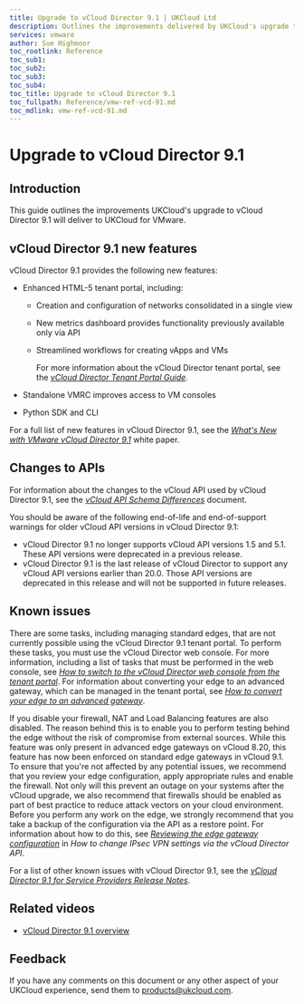 ```yaml
---
title: Upgrade to vCloud Director 9.1 | UKCloud Ltd
description: Outlines the improvements delivered by UKCloud's upgrade to vCloud Director 9.1
services: vmware
author: Sue Highmoor
toc_rootlink: Reference
toc_sub1: 
toc_sub2:
toc_sub3:
toc_sub4:
toc_title: Upgrade to vCloud Director 9.1
toc_fullpath: Reference/vmw-ref-vcd-91.md
toc_mdlink: vmw-ref-vcd-91.md
---
```


# Upgrade to vCloud Director 9.1

## Introduction

This guide outlines the improvements UKCloud's upgrade to vCloud Director 9.1 will deliver to UKCloud for VMware.

## vCloud Director 9.1 new features

vCloud Director 9.1 provides the following new features:

- Enhanced HTML-5 tenant portal, including:

  - Creation and configuration of networks consolidated in a single view
  - New metrics dashboard provides functionality previously available only via API
  - Streamlined workflows for creating vApps and VMs

    For more information about the vCloud Director tenant portal, see the [*vCloud Director Tenant Portal Guide*](https://docs.vmware.com/en/vCloud-Director/9.1/com.vmware.vcloud.tenantportal.doc/GUID-74C9E10D-9197-43B0-B469-126FFBCB5121.html).

- Standalone VMRC improves access to VM consoles

- Python SDK and CLI

For a full list of new features in vCloud Director 9.1, see the [*What's New with VMware vCloud Director 9.1*](https://blogs.vmware.com/vcloud/files/2018/03/vcd91newfeatureswp.pdf) white paper.

## Changes to APIs

For information about the changes to the vCloud API used by vCloud Director 9.1, see the [*vCloud API Schema Differences*](https://code.vmware.com/apis/287/vcloud#/doc/diff/index.html) document.

You should be aware of the following end-of-life and end-of-support warnings for older vCloud API versions in vCloud Director 9.1:

- vCloud Director 9.1 no longer supports vCloud API versions 1.5 and 5.1. These API versions were deprecated in a previous release.
- vCloud Director 9.1 is the last release of vCloud Director to support any vCloud API versions earlier than 20.0. Those API versions are deprecated in this release and will not be supported in future releases.

## Known issues

There are some tasks, including managing standard edges, that are not currently possible using the vCloud Director 9.1 tenant portal. To perform these tasks, you must use the vCloud Director web console. For more information, including a list of tasks that must be performed in the web console, see [*How to switch to the vCloud Director web console from the tenant portal*](vmw-how-switch-web-console.md). For information about converting your edge to an advanced gateway, which can be managed in the tenant portal, see [*How to convert your edge to an advanced gateway*](vmw-how-convert-edge.md).

If you disable your firewall, NAT and Load Balancing features are also disabled. The reason behind this is to enable you to perform testing behind the edge without the risk of compromise from external sources. While this feature was only present in advanced edge gateways on vCloud 8.20, this feature has now been enforced on standard edge gateways in vCloud 9.1. To ensure that you're not affected by any potential issues, we recommend that you review your edge configuration, apply appropriate rules and enable the firewall. Not only will this prevent an outage on your systems after the vCloud upgrade, we also recommend that firewalls should be enabled as part of best practice to reduce attack vectors on your cloud environment. Before you perform any work on the edge, we strongly recommend that you take a backup of the configuration via the API as a restore point. For information about how to do this, see [*Reviewing the edge gateway configuration*](https://docs.ukcloud.com/articles/vmware/vmw-how-change-ipsec-vpn-api.html#reviewing-the-edge-gateway-configuration) in *How to change IPsec VPN settings via the vCloud Director API*.

For a list of other known issues with vCloud Director 9.1, see the [*vCloud Director 9.1 for Service Providers Release Notes*](https://docs.vmware.com/en/vCloud-Director/9.1/rn/rel_notes_vcloud_director_91.html#knownissues).

## Related videos

- [vCloud Director 9.1 overview](https://vimeo.com/296027011)

## Feedback

If you have any comments on this document or any other aspect of your UKCloud experience, send them to <products@ukcloud.com>.
